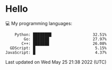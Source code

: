 # Hello

💻 My programming languages:

```
    Python: ████████                  32.51%
        Go: ███████                   27.97%
       C++: ███████                   26.08%
  GDScript: █                          5.15%
JavaScript: █                          4.37%
```

Last updated on Wed May 25 21:38 2022 (UTC)
